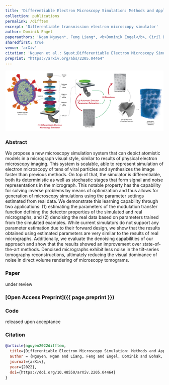 ```yaml
---
title: 'Differentiable Electron Microscopy Simulation: Methods and Applications for Visualization'
collection: publications
permalink: /difftem
excerpt: 'Differentiable transmission electron microscopy simulator'
author: Dominik Engel
paperauthors: 'Ngan Nguyen*, Feng Liang*, <b>Dominik Engel</b>, Ciril Bohak, Peter Wonka, Timo Ropinski, Ivan Viola'
sharedfirst: true
venue: 'arXiv'
citation: 'Nguyen et al.: &quot;Differentiable Electron Microscopy Simulation: Methods and Applications for Visualization&quot; <i>arXiv:2205.04464</i>'
preprint: "https://arxiv.org/abs/2205.04464"
---
```



![DiffTEM Teaser](images/difftem-teaser.png)

### Abstract
We propose a new microscopy simulation system that can depict atomistic models in a micrograph visual style, similar to results of physical electron microscopy imaging. This system is scalable, able to represent simulation of electron microscopy of tens of viral particles and synthesizes the image faster than previous methods. On top of that, the simulator is differentiable, both its deterministic as well as stochastic stages that form signal and noise representations in the micrograph. This notable property has the capability for solving inverse problems by means of optimization and thus allows for generation of microscopy simulations using the parameter settings estimated from real data. We demonstrate this learning capability through two applications: (1) estimating the parameters of the modulation transfer function defining the detector properties of the simulated and real micrographs, and (2) denoising the real data based on parameters trained from the simulated examples. While current simulators do not support any parameter estimation due to their forward design, we show that the results obtained using estimated parameters are very similar to the results of real micrographs. Additionally, we evaluate the denoising capabilities of our approach and show that the results showed an improvement over state-of-the-art methods. Denoised micrographs exhibit less noise in the tilt-series tomography reconstructions, ultimately reducing the visual dominance of noise in direct volume rendering of microscopy tomograms.

### Paper
under review
### [Open Access Preprint]({{ page.preprint }})
### Code
released upon acceptance

### Citation

```bibtex
@article{nguyen2022difftem,
  title={Differentiable Electron Microscopy Simulation: Methods and Applications for Visualization},
  author = {Nguyen, Ngan and Liang, Feng and Engel, Dominik and Bohak, Ciril and Wonka, Peter and Ropinski, Timo and Viola, Ivan},
  journal={arXiv},
  year={2022},
  doi={https://doi.org/10.48550/arXiv.2205.04464}
}
```
